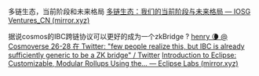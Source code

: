 多链生态，当前阶段和未来格局 [多链生态：我们的当前阶段与未来格局 — IOSG Ventures_CN (mirror.xyz)](https://mirror.xyz/0x5Eba828AB4999825D8416D7EAd9563b64FD90276/XS506VhNpuOk_KMs-YbPAQFBgmW-CMPB0tRjyOcqw40)

据说cosmos的IBC跨链协议可以更好的成为一个zkBridge ? [henry 🌘 @ Cosmoverse 26-28 在 Twitter: "few people realize this, but IBC is already sufficiently generic to be a ZK bridge" / Twitter](https://twitter.com/hdevalence/status/1574764198592143361)
[Introduction to Eclipse: Customizable, Modular Rollups Using the… — Eclipse Labs (mirror.xyz)](https://mirror.xyz/neelsalami.eth/rvhK5mEcFTOjyu_DFsqS2cYR7U6Fjvbw3nf8tI-pr-Q)


